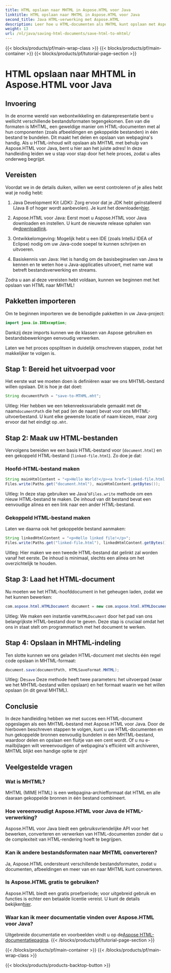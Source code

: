 ```yaml
---
title: HTML opslaan naar MHTML in Aspose.HTML voor Java
linktitle: HTML opslaan naar MHTML in Aspose.HTML voor Java
second_title: Java HTML-verwerking met Aspose.HTML
description: Leer hoe u HTML-documenten als MHTML kunt opslaan met Aspose.HTML voor Java met deze stapsgewijze handleiding, compleet met codevoorbeelden en praktische tips.
weight: 13
url: /nl/java/saving-html-documents/save-html-to-mhtml/
---
```


{{< blocks/products/pf/main-wrap-class >}}
{{< blocks/products/pf/main-container >}}
{{< blocks/products/pf/tutorial-page-section >}}

# HTML opslaan naar MHTML in Aspose.HTML voor Java

## Invoering
In de enorme wereld van webontwikkeling en datarepresentatie bent u wellicht verschillende bestandsformaten tegengekomen. Een van die formaten is MHTML, een geweldige manier om HTML-documenten met al hun componenten (zoals afbeeldingen en gekoppelde bestanden) in één bestand te bundelen. Dit maakt het delen en opslaan van webpagina's handig. Als u HTML-inhoud wilt opslaan als MHTML met behulp van Aspose.HTML voor Java, bent u hier aan het juiste adres! In deze handleiding leiden we u stap voor stap door het hele proces, zodat u alles onderweg begrijpt.

## Vereisten

Voordat we in de details duiken, willen we eerst controleren of je alles hebt wat je nodig hebt:

1. Java Development Kit (JDK): Zorg ervoor dat je JDK hebt geïnstalleerd (Java 8 of hoger wordt aanbevolen). Je kunt het downloaden[hier](https://www.oracle.com/java/technologies/javase/javase-jdk8-downloads.html).
  
2.  Aspose.HTML voor Java: Eerst moet u Aspose.HTML voor Java downloaden en instellen. U kunt de nieuwste release ophalen van de[downloadlink](https://releases.aspose.com/html/java/).

3. Ontwikkelomgeving: Mogelijk hebt u een IDE (zoals IntelliJ IDEA of Eclipse) nodig om uw Java-code soepel te kunnen schrijven en uitvoeren.

4. Basiskennis van Java: Het is handig om de basisbeginselen van Java te kennen en te weten hoe u Java-applicaties uitvoert, met name wat betreft bestandsverwerking en streams.

Zodra u aan al deze vereisten hebt voldaan, kunnen we beginnen met het opslaan van HTML naar MHTML!

## Pakketten importeren

Om te beginnen importeren we de benodigde pakketten in uw Java-project:

```java
import java.io.IOException;
```

Dankzij deze imports kunnen we de klassen van Aspose gebruiken en bestandsbewerkingen eenvoudig verwerken. 

Laten we het proces opsplitsen in duidelijk omschreven stappen, zodat het makkelijker te volgen is.

## Stap 1: Bereid het uitvoerpad voor

Het eerste wat we moeten doen is definiëren waar we ons MHTML-bestand willen opslaan. Dit is hoe je dat doet:

```java
String documentPath = "save-to-MTHML.mht";
```

 Uitleg: Hier hebben we een tekenreeksvariabele gemaakt met de naam`documentPath` die het pad (en de naam) bevat voor ons MHTML-uitvoerbestand. U kunt elke gewenste locatie of naam kiezen, maar zorg ervoor dat het eindigt op`.mht`.

## Stap 2: Maak uw HTML-bestanden

Vervolgens bereiden we een basis HTML-bestand voor (`document.html`) en een gekoppeld HTML-bestand (`linked-file.html`). Zo doe je dat:

### Hoofd-HTML-bestand maken

```java
String mainHtmlContent = "<p>Hello World!</p><a href='linked-file.html'>linked file</a>";
Files.write(Paths.get("document.html"), mainHtmlContent.getBytes());
```

 Uitleg: In deze stap gebruiken we Java's`Files.write` methode om een nieuw HTML-bestand te maken. De inhoud van dit bestand bevat een eenvoudige alinea en een link naar een ander HTML-bestand.

### Gekoppeld HTML-bestand maken 

Laten we daarna ook het gekoppelde bestand aanmaken:

```java
String linkedHtmlContent = "<p>Hello linked file!</p>";
Files.write(Paths.get("linked-file.html"), linkedHtmlContent.getBytes());
```

Uitleg: Hier maken we een tweede HTML-bestand dat gelinkt zal worden vanaf het eerste. De inhoud is minimaal, slechts een alinea om het overzichtelijk te houden.

## Stap 3: Laad het HTML-document

Nu moeten we het HTML-hoofddocument in het geheugen laden, zodat we het kunnen bewerken:

```java
com.aspose.html.HTMLDocument document = new com.aspose.html.HTMLDocument("document.html");
```

 Uitleg: We maken een instantie van`HTMLDocument` door het pad van ons belangrijkste HTML-bestand door te geven. Deze stap is cruciaal omdat het ons in staat stelt om programmatisch met het document te werken.

## Stap 4: Opslaan in MHTML-indeling

Ten slotte kunnen we ons geladen HTML-document met slechts één regel code opslaan in MHTML-formaat:

```java
document.save(documentPath, HTMLSaveFormat.MHTML);
```

 Uitleg: De`save` Deze methode heeft twee parameters: het uitvoerpad (waar we het MHTML-bestand willen opslaan) en het formaat waarin we het willen opslaan (in dit geval MHTML). 

## Conclusie
In deze handleiding hebben we met succes een HTML-document opgeslagen als een MHTML-bestand met Aspose.HTML voor Java. Door de hierboven beschreven stappen te volgen, kunt u uw HTML-documenten en hun gekoppelde bronnen eenvoudig bundelen in één MHTML-bestand, waardoor delen en opslaan een fluitje van een cent wordt. Of u nu e-mailbijlagen wilt vereenvoudigen of webpagina's efficiënt wilt archiveren, MHTML blijkt een handige optie te zijn!

## Veelgestelde vragen

### Wat is MHTML?
MHTML (MIME HTML) is een webpagina-archiefformaat dat HTML en alle daaraan gekoppelde bronnen in één bestand combineert.

### Hoe vereenvoudigt Aspose.HTML voor Java de HTML-verwerking?
Aspose.HTML voor Java biedt een gebruiksvriendelijke API voor het bewerken, converteren en verwerken van HTML-documenten zonder dat u de complexiteit van HTML-rendering hoeft te begrijpen.

### Kan ik andere bestandsformaten naar MHTML converteren?
Ja, Aspose.HTML ondersteunt verschillende bestandsformaten, zodat u documenten, afbeeldingen en meer van en naar MHTML kunt converteren.

### Is Aspose.HTML gratis te gebruiken?
 Aspose.HTML biedt een gratis proefperiode; voor uitgebreid gebruik en functies is echter een betaalde licentie vereist. U kunt de details bekijken[hier](https://purchase.aspose.com/buy).

### Waar kan ik meer documentatie vinden over Aspose.HTML voor Java?
 Uitgebreide documentatie en voorbeelden vindt u op de[Aspose HTML-documentatiepagina](https://reference.aspose.com/html/java/).
{{< /blocks/products/pf/tutorial-page-section >}}

{{< /blocks/products/pf/main-container >}}
{{< /blocks/products/pf/main-wrap-class >}}

{{< blocks/products/products-backtop-button >}}
